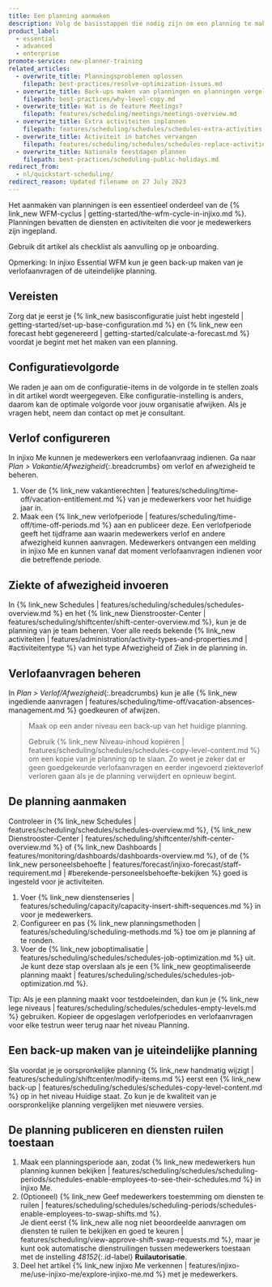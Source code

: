 ```yaml
---
title: Een planning aanmaken
description: Volg de basisstappen die nodig zijn om een planning te maken.
product_label:
  - essential
  - advanced
  - enterprise
promote-service: new-planner-training
related_articles:
  - overwrite_title: Planningsproblemen oplossen
    filepath: best-practices/resolve-optimization-issues.md
  - overwrite_title: Back-ups maken van planningen en planningen vergelijken
    filepath: best-practices/why-level-copy.md
  - overwrite_title: Wat is de feature Meetings?
    filepath: features/scheduling/meetings/meetings-overview.md
  - overwrite_title: Extra activiteiten inplannen
    filepath: features/scheduling/schedules/schedules-extra-activities.md
  - overwrite_title: Activiteit in batches vervangen
    filepath: features/scheduling/schedules/schedules-replace-activities.md
  - overwrite_title: Nationale feestdagen plannen
    filepath: best-practices/scheduling-public-holidays.md
redirect_from:
  - nl/quickstart-scheduling/
redirect_reason: Updated filename on 27 July 2023
---
```


Het aanmaken van planningen is een essentieel onderdeel van de {% link_new WFM-cyclus | getting-started/the-wfm-cycle-in-injixo.md %}. Planningen bevatten de diensten en activiteiten die voor je medewerkers zijn ingepland.  

Gebruik dit artikel als checklist als aanvulling op je onboarding.

Opmerking: In injixo Essential WFM kun je geen back-up maken van je verlofaanvragen of de uiteindelijke planning.

## Vereisten

Zorg dat je eerst je {% link_new basisconfiguratie juist hebt ingesteld | getting-started/set-up-base-configuration.md %} en {% link_new een forecast hebt gegenereerd | getting-started/calculate-a-forecast.md %} voordat je begint met het maken van een planning. 

## Configuratievolgorde

We raden je aan om de configuratie-items in de volgorde in te stellen zoals in dit artikel wordt weergegeven. Elke configuratie-instelling is anders, daarom kan de optimale volgorde voor jouw organisatie afwijken. Als je vragen hebt, neem dan contact op met je consultant.

## Verlof configureren

In injixo Me kunnen je medewerkers een verlofaanvraag indienen. Ga naar _Plan > Vakantie/Afwezigheid_{:.breadcrumbs} om verlof en afwezigheid te beheren.

1. Voer de {% link_new vakantierechten | features/scheduling/time-off/vacation-entitlement.md %} van je medewerkers voor het huidige jaar in.
2. Maak een {% link_new verlofperiode | features/scheduling/time-off/time-off-periods.md %} aan en publiceer deze. Een verlofperiode geeft het tijdframe aan waarin medewerkers verlof en andere afwezigheid kunnen aanvragen. Medewerkers ontvangen een melding in injixo Me en kunnen vanaf dat moment verlofaanvragen indienen voor die betreffende periode.

## Ziekte of afwezigheid invoeren

In {% link_new Schedules | features/scheduling/schedules/schedules-overview.md %} en het {% link_new Dienstrooster-Center | features/scheduling/shiftcenter/shift-center-overview.md %}, kun je de planning van je team beheren. Voer alle reeds bekende {% link_new activiteiten | features/administration/activity-types-and-properties.md | #activiteitentype %} van het type Afwezigheid of Ziek in de planning in.

## Verlofaanvragen beheren

In _Plan > Verlof/Afwezigheid_{:.breadcrumbs} kun je alle {% link_new ingediende aanvragen | features/scheduling/time-off/vacation-absences-management.md %} goedkeuren of afwijzen.

> Maak op een ander niveau een back-up van het huidige planning.
>
> Gebruik {% link_new Niveau-inhoud kopiëren | features/scheduling/schedules/schedules-copy-level-content.md %} om een kopie van je planning op te slaan. Zo weet je zeker dat er geen goedgekeurde verlofaanvragen en eerder ingevoerd ziekteverlof verloren gaan als je de planning verwijdert en opnieuw begint.

## De planning aanmaken

Controleer in {% link_new Schedules | features/scheduling/schedules/schedules-overview.md %}, {% link_new Dienstrooster-Center | features/scheduling/shiftcenter/shift-center-overview.md %} of {% link_new Dashboards | features/monitoring/dashboards/dashboards-overview.md %}, of de {% link_new personeelsbehoefte | features/forecast/injixo-forecast/staff-requirement.md | #berekende-personeelsbehoefte-bekijken %} goed is ingesteld voor je activiteiten.

1. Voer {% link_new dienstenseries | features/scheduling/capacity/capacity-insert-shift-sequences.md %} in voor je medewerkers.
2. Configureer en pas {% link_new planningsmethoden | features/scheduling/scheduling-methods.md %} toe om je planning af te ronden.
3. Voer de {% link_new joboptimalisatie | features/scheduling/schedules/schedules-job-optimization.md %} uit. Je kunt deze stap overslaan als je een {% link_new geoptimaliseerde planning maakt | features/scheduling/schedules/schedules-job-optimization.md %}.

Tip: Als je een planning maakt voor testdoeleinden, dan kun je {% link_new lege niveaus | features/scheduling/schedules/schedules-empty-levels.md %} gebruiken. Kopieer de opgeslagen verlofperiodes en verlofaanvragen voor elke testrun weer terug naar het niveau Planning.

## Een back-up maken van je uiteindelijke planning

Sla voordat je je oorspronkelijke planning {% link_new handmatig wijzigt | features/scheduling/shiftcenter/modify-items.md %} eerst een {% link_new back-up | features/scheduling/schedules/schedules-copy-level-content.md %} op in het niveau Huidige staat. Zo kun je de kwaliteit van je oorspronkelijke planning vergelijken met nieuwere versies.

## De planning publiceren en diensten ruilen toestaan

1. Maak een planningsperiode aan, zodat {% link_new medewerkers hun planning kunnen bekijken | features/scheduling/schedules/scheduling-periods/schedules-enable-employees-to-see-their-schedules.md %} in injixo Me.
2. (Optioneel) {% link_new Geef medewerkers toestemming om diensten te ruilen | features/scheduling/schedules/scheduling-periods/schedules-enable-employees-to-swap-shifts.md %}.  
    Je dient eerst {% link_new alle nog niet beoordeelde aanvragen om diensten te ruilen te bekijken en goed te keuren | features/scheduling/view-approve-shift-swap-requests.md %}, maar je kunt ook automatische dienstruilingen tussen medewerkers toestaan met de instelling _48152_{:.id-label} **Ruilautorisatie**.
3. Deel het artikel {% link_new injixo Me verkennen | features/injixo-me/use-injixo-me/explore-injixo-me.md %} met je medewerkers.
